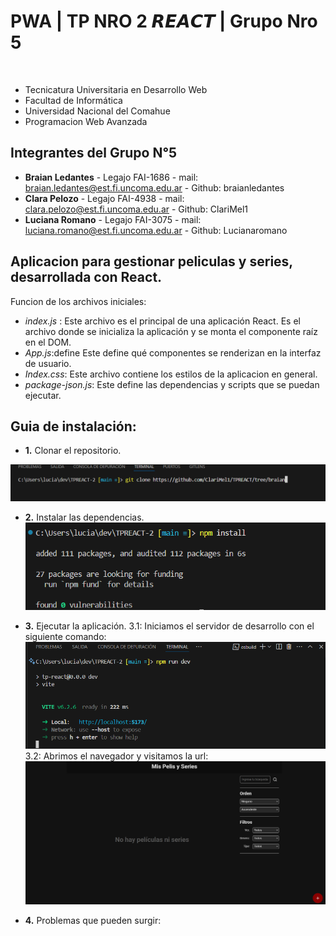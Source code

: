 # PWA | TP NRO 2 𝙍𝙀𝘼𝘾𝙏 | Grupo Nro 5
⠀⠀⠀⠀⠀⠀⠀⠀⠀⠀⠀
 - Tecnicatura Universitaria en Desarrollo Web
 - Facultad de Informática
 - Universidad Nacional del Comahue
 - Programacion Web Avanzada
 
 ## Integrantes del Grupo N°5
 - **Braian Ledantes** - Legajo FAI-1686 - mail: braian.ledantes@est.fi.uncoma.edu.ar - Github: braianledantes
 - **Clara Pelozo** - Legajo FAI-4938 - mail: clara.pelozo@est.fi.uncoma.edu.ar - Github: ClariMel1
 - **Luciana Romano** - Legajo FAI-3075 - mail: luciana.romano@est.fi.uncoma.edu.ar - Github: Lucianaromano

 ## Aplicacion para gestionar peliculas y series, desarrollada con React.

 Funcion de los archivos iniciales:
 - *index.js* : Este archivo es el principal de una aplicación React. Es el archivo donde se inicializa la aplicación y se monta el componente raíz en el DOM.
 - *App.js*:define Este define qué componentes se renderizan en la interfaz de usuario.
 - *Index.css*: Este archivo contiene los estilos de la aplicacion en general.
 - *package-json.js*: Este define las dependencias y scripts que se puedan ejecutar.

## Guia de instalación:
- **1.** Clonar el repositorio.

![ClonarRepo](https://github.com/ClariMel1/TPREACT/blob/main/imagenes/clonar-repo.png)


- **2.** Instalar las dependencias.
![Instalar](https://github.com/ClariMel1/TPREACT/blob/main/imagenes/instalar.png)

- **3.** Ejecutar la aplicación.
  3.1: Iniciamos el servidor de desarrollo con el siguiente comando:
![Correr](https://github.com/ClariMel1/TPREACT/blob/main/imagenes/run-dev.png)
  3.2: Abrimos el navegador y visitamos la url: 
![Abrir](https://github.com/ClariMel1/TPREACT/blob/main/imagenes/abrir.png)

- **4.** Problemas que pueden surgir:

